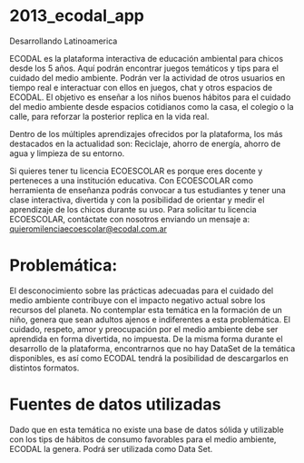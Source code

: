 2013_ecodal_app
===============

Desarrollando Latinoamerica

ECODAL es la plataforma interactiva de educación ambiental para chicos desde los 5 años. 
Aquí podrán encontrar juegos temáticos y tips para el cuidado del medio ambiente.
Podrán ver la actividad de otros usuarios en tiempo real e interactuar con ellos en juegos, chat y otros espacios de ECODAL. 
El objetivo es enseñar a los niños buenos hábitos para el cuidado del medio ambiente desde espacios cotidianos como la casa, el colegio o la calle, para reforzar la posterior replica en la vida real.

Dentro de los múltiples aprendizajes ofrecidos por la plataforma, los más destacados en la actualidad son: Reciclaje, ahorro de energía, ahorro de agua y limpieza de su entorno.


Si quieres tener tu licencia ECOESCOLAR es porque eres docente y perteneces a una institución educativa.
Con ECOESCOLAR como herramienta de enseñanza podrás convocar a tus estudiantes y tener una clase interactiva, divertida y con la posibilidad de orientar y medir el aprendizaje de los chicos durante su uso.
Para solicitar tu licencia ECOESCOLAR, contáctate con nosotros enviando un mensaje a: quieromilenciaecoescolar@ecodal.com.ar



Problemática:
===============
El desconocimiento sobre las prácticas adecuadas para el cuidado del medio ambiente contribuye con el impacto negativo actual sobre los recursos del planeta. No contemplar esta temática en la formación de un niño, genera que sean adultos ajenos e indiferentes a esta problemática. El cuidado, respeto, amor y preocupación por el medio ambiente debe ser aprendida en forma divertida, no impuesta. De la misma forma durante el desarrollo de la plataforma, encontrarnos que no hay DataSet de la temática disponibles, es así como ECODAL tendrá la posibilidad de descargarlos en distintos formatos.

Fuentes de datos utilizadas
===============
Dado que en esta temática no existe una base de datos sólida y utilizable con los tips de hábitos de consumo favorables para el medio ambiente, ECODAL la genera. Podrá ser utilizada como Data Set.
